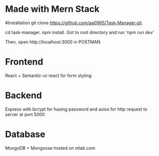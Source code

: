 # Made with Mern Stack

#Installation
git clone https://github.com/aa0965/Task-Manager.git.

cd task-manager.
npm install.
Got to root directory and run 'npm run dev'


Then, open http://localhost:3000 in POSTMAN

# Frontend
React + Semantic-ui-react for form styling

# Backend
Express with bcrypt for hasing password and axios for http request to server at port 5000

# Database
MongoDB + Mongoose  hosted on mlab.com
